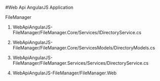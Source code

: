 
#Web Api AngularJS Application

FileManager

1. WebApiAngularJS-FileManager/FileManager.Core/Services/IDirectoryService.cs
2. WebApiAngularJS-FileManager/FileManager.Core/ServicesModels/DirectoryModels.cs
3. WebApiAngularJS-FileManager/FileManager.Services/Services/DirectoryService.cs

4. WebApiAngularJS-FileManager/FileManager.Web
   


